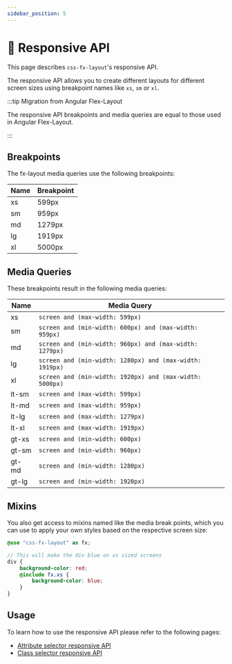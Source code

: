 ```yaml
---
sidebar_position: 5
---
```


# 📱 Responsive API

This page describes `css-fx-layout`'s responsive API.

The responsive API allows you to create different layouts for different screen sizes using breakpoint names like `xs`, `sm` or `xl`.

:::tip Migration from Angular Flex-Layout

The responsive API breakpoints and media queries are equal to those used in Angular Flex-Layout.

:::

## Breakpoints

The fx-layout media queries use the following breakpoints:

| Name | Breakpoint |
|------|------------|
| xs   | 599px      |
| sm   | 959px      |
| md   | 1279px     |
| lg   | 1919px     |
| xl   | 5000px     |

## Media Queries

These breakpoints result in the following media queries:

| Name  | Media Query                                              |
|-------|----------------------------------------------------------|
| xs    | `screen and (max-width: 599px)`                          |
| sm    | `screen and (min-width: 600px) and (max-width: 959px)`   |
| md    | `screen and (min-width: 960px) and (max-width: 1279px)`  |
| lg    | `screen and (min-width: 1280px) and (max-width: 1919px)` |
| xl    | `screen and (min-width: 1920px) and (max-width: 5000px)` |
| lt-sm | `screen and (max-width: 599px)`                          |
| lt-md | `screen and (max-width: 959px)`                          |
| lt-lg | `screen and (max-width: 1279px)`                         |
| lt-xl | `screen and (max-width: 1919px)`                         |
| gt-xs | `screen and (min-width: 600px)`                          |
| gt-sm | `screen and (min-width: 960px)`                          |
| gt-md | `screen and (min-width: 1280px)`                         |
| gt-lg | `screen and (min-width: 1920px)`                         |

## Mixins

You also get access to mixins named like the media break points, which you can use to apply your own styles based on the respective screen size:

```scss
@use "css-fx-layout" as fx;

// This will make the div blue on xs sized screens
div {
	background-color: red;
	@include fx.xs {
		background-color: blue;
	}
}
```

## Usage

To learn how to use the responsive API please refer to the following pages:

* [Attribute selector responsive API](./attribute-selectors/responsive.md)
* [Class selector responsive API](./class-selectors/responsive.md)